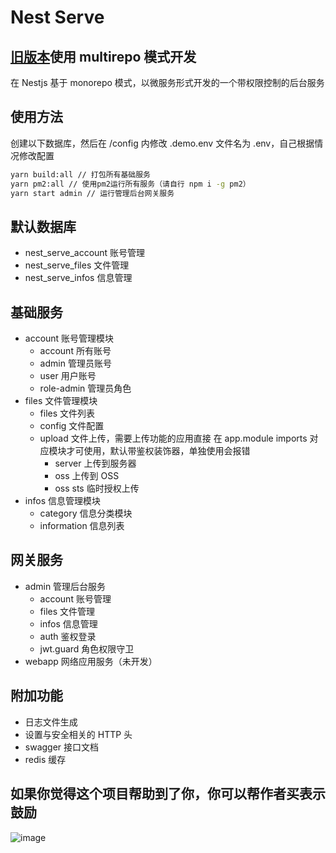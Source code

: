 # Nest Serve

## [旧版本](https://github.com/dyb881/nest-serve/tree/multirepo)使用 multirepo 模式开发

在 Nestjs 基于 monorepo 模式，以微服务形式开发的一个带权限控制的后台服务

## 使用方法

创建以下数据库，然后在 /config 内修改 .demo.env 文件名为 .env，自己根据情况修改配置

```sh
yarn build:all // 打包所有基础服务
yarn pm2:all // 使用pm2运行所有服务（请自行 npm i -g pm2）
yarn start admin // 运行管理后台网关服务
```

## 默认数据库

- nest_serve_account 账号管理
- nest_serve_files 文件管理
- nest_serve_infos 信息管理

## 基础服务

- account 账号管理模块
  - account 所有账号
  - admin 管理员账号
  - user 用户账号
  - role-admin 管理员角色
- files 文件管理模块
  - files 文件列表
  - config 文件配置
  - upload 文件上传，需要上传功能的应用直接 在 app.module imports 对应模块才可使用，默认带鉴权装饰器，单独使用会报错
    - server 上传到服务器
    - oss 上传到 OSS
    - oss sts 临时授权上传
- infos 信息管理模块
  - category 信息分类模块
  - information 信息列表

## 网关服务

- admin 管理后台服务
  - account 账号管理
  - files 文件管理
  - infos 信息管理
  - auth 鉴权登录
  - jwt.guard 角色权限守卫
- webapp 网络应用服务（未开发）

## 附加功能

- 日志文件生成
- 设置与安全相关的 HTTP 头
- swagger 接口文档
- redis 缓存

## 如果你觉得这个项目帮助到了你，你可以帮作者买表示鼓励

![image](https://files.bittyshow.top/qrcode.png)
